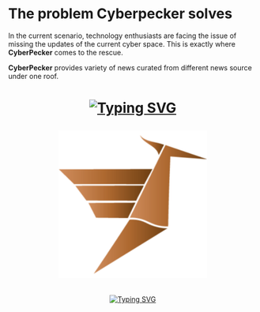 # The problem Cyberpecker solves

In the current scenario, technology enthusiasts are facing the issue of missing the updates of the current cyber space. This is exactly where **CyberPecker** comes to the rescue.

**CyberPecker** provides variety of news curated from different news source under one roof.

<h1 align="center">

[![Typing SVG](https://readme-typing-svg.demolab.com?font=Poppins&size=25&duration=5010&color=C88E61&center=true&vCenter=true&width=500&lines=CyberPecker)](https://git.io/typing-svg)

</h1>

<div align="center" >
  <img src="https://github.com/hitesh22rana/CyberPecker/blob/main/public/logo.png?raw=true" alt="CyberPecker logo" title="CyberPecker logo" width="300">  
</div>
<br>

<div align="center">

[![Typing SVG](https://readme-typing-svg.demolab.com?font=?Poppins&size=30&duration=5010&pause=1000&color=C88E61&center=true&vCenter=true&width=500&lines=Latest+Cybersecurity+Updates)](https://git.io/typing-svg)

</div>
